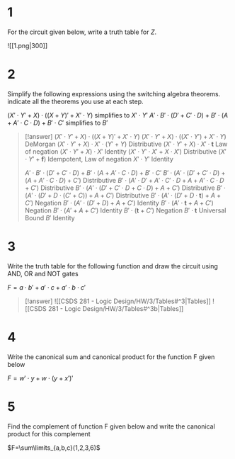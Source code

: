 # 1

For the circuit given below, write a truth table for $Z$.

![[1.png|300]]

# 2

Simplify the following expressions using the switching algebra theorems. indicate all the theorems you use at each step.

$(X'\cdot Y'+X) \cdot ((X+Y) ' + X'\cdot Y)$ simplifies to $X'\cdot Y'$
$A'\cdot B'\cdot (D'+C'\cdot D)+B'\cdot (A+A'\cdot C\cdot D)+B'\cdot C'$ simplifies to $B'$

> [!answer]
> $(X'\cdot Y'+X) \cdot ((X+Y) ' + X'\cdot Y)$
> $(X'\cdot Y'+X) \cdot ((X'\cdot Y') + X'\cdot Y)$ DeMorgan
> $(X'\cdot Y'+X) \cdot X'\cdot (Y'+Y)$ Distributive
> $(X'\cdot Y'+X) \cdot X'\cdot \mathbf t$ Law of negation
> $(X'\cdot Y'+X) \cdot X'$ Identity
> $(X'\cdot Y' \cdot X'+X \cdot X')$ Distributive
> $(X'\cdot Y'+\mathbf f)$ Idempotent, Law of negation
> $X'\cdot Y'$ Identity
> 
> $A'\cdot B'\cdot (D'+C'\cdot D)+B'\cdot (A+A'\cdot C\cdot D)+B'\cdot C'$
> $B'\cdot(A'\cdot (D'+C'\cdot D)+(A+A'\cdot C\cdot D)+C')$ Distributive
> $B'\cdot(A'\cdot D'+A'\cdot C'\cdot D+A+A'\cdot C\cdot D+C')$ Distributive
> $B'\cdot(A'\cdot (D'+C'\cdot D+C\cdot D)+A+C')$ Distributive
> $B'\cdot(A'\cdot (D'+D\cdot(C'+C))+A+C')$ Distributive
> $B'\cdot(A'\cdot (D'+D\cdot\mathbf t)+A+C')$ Negation
> $B'\cdot(A'\cdot (D'+D)+A+C')$ Identity
> $B'\cdot(A'\cdot \mathbf t+A+C')$ Negation
> $B'\cdot(A'+A+C')$ Identity
> $B'\cdot(\mathbf t+C')$ Negation
> $B'\cdot\mathbf t$ Universal Bound
> $B'$ Identity

# 3

Write the truth table for the following function and draw the circuit using AND, OR and NOT gates

$F = a\cdot b' + a'\cdot c + a'\cdot b\cdot c'$

> [!answer]
> ![[CSDS 281 - Logic Design/HW/3/Tables#^3|Tables]]
> ![[CSDS 281 - Logic Design/HW/3/Tables#^3b|Tables]]

# 4

Write the canonical sum and canonical product for the function F given below

$F = w'\cdot y + w\cdot (y+x')'$

# 5

Find the complement of function F given below and write the canonical product for this complement

$F=\sum\limits_{a,b,c}(1,2,3,6)$

